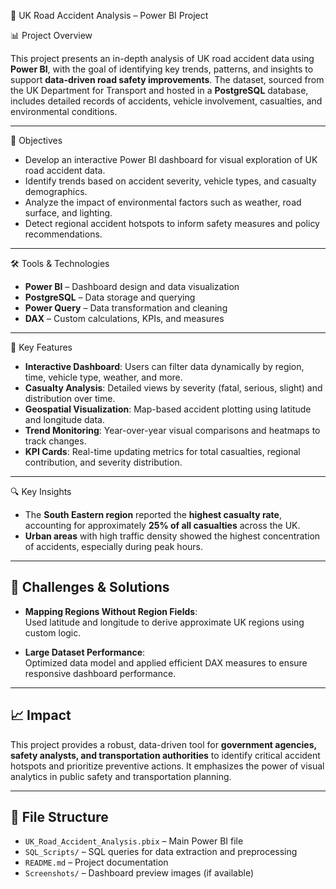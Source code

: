 🚗 UK Road Accident Analysis – Power BI Project

📊 Project Overview

This project presents an in-depth analysis of UK road accident data using **Power BI**, with the goal of identifying key trends, patterns, and insights to support **data-driven road safety improvements**. The dataset, sourced from the UK Department for Transport and hosted in a **PostgreSQL** database, includes detailed records of accidents, vehicle involvement, casualties, and environmental conditions.

---

🎯 Objectives

- Develop an interactive Power BI dashboard for visual exploration of UK road accident data.
- Identify trends based on accident severity, vehicle types, and casualty demographics.
- Analyze the impact of environmental factors such as weather, road surface, and lighting.
- Detect regional accident hotspots to inform safety measures and policy recommendations.

---

🛠️ Tools & Technologies

- **Power BI** – Dashboard design and data visualization  
- **PostgreSQL** – Data storage and querying  
- **Power Query** – Data transformation and cleaning  
- **DAX** – Custom calculations, KPIs, and measures  

---

📌 Key Features

- **Interactive Dashboard**: Users can filter data dynamically by region, time, vehicle type, weather, and more.
- **Casualty Analysis**: Detailed views by severity (fatal, serious, slight) and distribution over time.
- **Geospatial Visualization**: Map-based accident plotting using latitude and longitude data.
- **Trend Monitoring**: Year-over-year visual comparisons and heatmaps to track changes.
- **KPI Cards**: Real-time updating metrics for total casualties, regional contribution, and severity distribution.

---

🔍 Key Insights

- The **South Eastern region** reported the **highest casualty rate**, accounting for approximately **25% of all casualties** across the UK.
- **Urban areas** with high traffic density showed the highest concentration of accidents, especially during peak hours.

---

## 🧩 Challenges & Solutions

- **Mapping Regions Without Region Fields**:  
  Used latitude and longitude to derive approximate UK regions using custom logic.

- **Large Dataset Performance**:  
  Optimized data model and applied efficient DAX measures to ensure responsive dashboard performance.

---

## 📈 Impact

This project provides a robust, data-driven tool for **government agencies, safety analysts, and transportation authorities** to identify critical accident hotspots and prioritize preventive actions. It emphasizes the power of visual analytics in public safety and transportation planning.

---

## 📁 File Structure

- `UK_Road_Accident_Analysis.pbix` – Main Power BI file  
- `SQL_Scripts/` – SQL queries for data extraction and preprocessing  
- `README.md` – Project documentation  
- `Screenshots/` – Dashboard preview images (if available)


